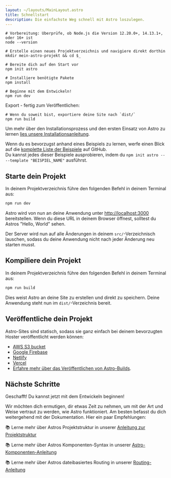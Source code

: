```yaml
---
layout: ~/layouts/MainLayout.astro
title: Schnellstart
description: Die einfachste Weg schnell mit Astro loszulegen.
---
```


```shell
# Vorbereitung: Überprüfe, ob Node.js die Version 12.20.0+, 14.13.1+, oder 16+ ist
node --version

# Erstelle einen neues Projektverzeichnis und navigiere direkt dorthin
mkdir mein-astro-projekt && cd $_

# Bereite dich auf den Start vor
npm init astro

# Installiere benötigte Pakete
npm install

# Beginne mit dem Entwickeln!
npm run dev
```

Export - fertig zum Veröffentlichen:

```shell
# Wenn du soweit bist, exportiere deine Site nach `dist/`
npm run build
```

Um mehr über den Installationsprozess und den ersten Einsatz von Astro zu lernen [lies unsere Installationsanleitung](de/installation).

Wenn du es bevorzugst anhand eines Beispiels zu lernen, werfe einen Blick auf die [komplette Liste der Beispiele](https://github.com/snowpackjs/astro/tree/main/examples) auf GitHub.  
Du kannst jedes dieser Beispiele ausprobieren, indem du `npm init astro -- --template "BEISPIEL_NAME"` ausführst.

## Starte dein Projekt

In deinem Projektverzeichnis führe den folgenden Befehl in deinem Terminal aus:

```bash
npm run dev
```

Astro wird von nun an deine Anwendung unter [http://localhost:3000](http://localhost:3000) bereitstellen. Wenn du diese URL in deinem Browser öffnest, solltest du Astros "Hello, World" sehen.

Der Server wird nun auf alle Änderungen in deinem `src/`-Verzeichnisch lauschen, sodass du deine Anwendung nicht nach jeder Änderung neu starten musst.

## Kompiliere dein Projekt

In deinem Projektverzeichnis führe den folgenden Befehl in deinem Terminal aus:

```bash
npm run build
```

Dies weist Astro an deine Site zu erstellen und direkt zu speichern. Deine Anwendung steht nun im `dist/`-Verzeichnis bereit.

## Veröffentliche dein Projekt

Astro-Sites sind statisch, sodass sie ganz einfach bei deinem bevorzugten Hoster veröffentlicht werden können:

- [AWS S3 bucket](https://aws.amazon.com/s3/)
- [Google Firebase](https://firebase.google.com/)
- [Netlify](https://www.netlify.com/)
- [Vercel](https://vercel.com/)
- [Erfahre mehr über das Veröffentlichen von Astro-Builds](/guides/deploy).

## Nächste Schritte

Geschafft! Du kannst jetzt mit dem Entwickeln beginnen!

Wir möchten dich ermutigen, dir etwas Zeit zu nehmen, um mit der Art und Weise vertraut zu werden, wie Astro funktioniert. Am besten befasst du dich weitergehend mit der Dokumentation. Hier ein paar Empfehlungen:

📚 Lerne mehr über Astros Projektstruktur in unserer [Anleitung zur Projektstruktur](/core-concepts/project-structure)

📚 Lerne mehr über Astros Komponenten-Syntax in unserer [Astro-Komponenten-Anleitung](/core-concepts/astro-components)

📚 Lerne mehr über Astros dateibasiertes Routing in unserer [Routing-Anleitung](core-concepts/astro-pages)
